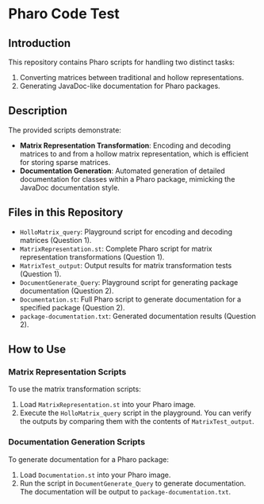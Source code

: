
# Pharo Code Test

## Introduction
This repository contains Pharo scripts for handling two distinct tasks:
1. Converting matrices between traditional and hollow representations.
2. Generating JavaDoc-like documentation for Pharo packages.

## Description
The provided scripts demonstrate:
- **Matrix Representation Transformation**: Encoding and decoding matrices to and from a hollow matrix representation, which is efficient for storing sparse matrices.
- **Documentation Generation**: Automated generation of detailed documentation for classes within a Pharo package, mimicking the JavaDoc documentation style.

## Files in this Repository
- `HolloMatrix_query`: Playground script for encoding and decoding matrices (Question 1).
- `MatrixRepresentation.st`: Complete Pharo script for matrix representation transformations (Question 1).
- `MatrixTest_output`: Output results for matrix transformation tests (Question 1).
- `DocumentGenerate_Query`: Playground script for generating package documentation (Question 2).
- `Documentation.st`: Full Pharo script to generate documentation for a specified package (Question 2).
- `package-documentation.txt`: Generated documentation results (Question 2).

## How to Use
### Matrix Representation Scripts
To use the matrix transformation scripts:
1. Load `MatrixRepresentation.st` into your Pharo image.
2. Execute the `HolloMatrix_query` script in the playground. You can verify the outputs by comparing them with the contents of `MatrixTest_output`.

### Documentation Generation Scripts
To generate documentation for a Pharo package:
1. Load `Documentation.st` into your Pharo image.
2. Run the script in `DocumentGenerate_Query` to generate documentation. The documentation will be output to `package-documentation.txt`.


